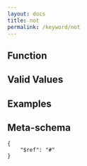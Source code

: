 ```yaml
---
layout: docs
title: not
permalink: /keyword/not
---
```


## Function


## Valid Values


## Examples


## Meta-schema

	{
		"$ref": "#"
	}

